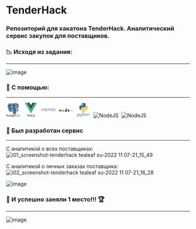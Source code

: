 # TenderHack
### Репозиторий для хакатона TenderHack. Аналитический сервис закупок для поставщиков.


### :chart_with_downwards_trend: Исходя из задания:
---
![image](https://user-images.githubusercontent.com/74527737/200319311-0594e8e4-49da-40eb-819f-149a8aa3ac85.png)


###  :mag_right: С помощью:
---

<div>

<img src="https://github.com/devicons/devicon/blob/master/icons/postgresql/postgresql-original-wordmark.svg" title="CSS3" alt="CSS" width="40" height="40"/>&nbsp;
<img src="https://github.com/devicons/devicon/blob/master/icons/vuejs/vuejs-original-wordmark.svg" title="CSS3" alt="CSS" width="40" height="40"/>&nbsp;
<img src="https://github.com/devicons/devicon/blob/master/icons/express/express-original-wordmark.svg" title="CSS3" alt="CSS" width="40" height="40"/>&nbsp;
<img src="https://github.com/devicons/devicon/blob/master/icons/nodejs/nodejs-original-wordmark.svg" title="NodeJS" alt="NodeJS" width="40" height="40"/>&nbsp;
<img src="https://github.com/devicons/devicon/blob/master/icons/python/python-original-wordmark.svg" title="NodeJS" alt="NodeJS" width="40" height="40"/>&nbsp;
<img src="https://www.apache.org/logos/res/echarts/echarts-1_highres.png" title="NodeJS" alt="NodeJS" width="150" height="40"/>&nbsp;
<img src="https://user-images.githubusercontent.com/74527737/200354695-66f134ff-a45e-41f0-bb32-8baf32099e22.png" title="NodeJS" alt="NodeJS" width="150" height="40"/>&nbsp;
</div>


### :gem: Был разработан сервис
---
С аналитикой о всех поставщиках:
![i01_screenshot-tenderhack tealeaf su-2022 11 07-21_15_49](https://user-images.githubusercontent.com/74527737/200349280-db641e6d-7b31-4e73-b6bb-dcb1fb18fce8.png)

С аналитикой о личных заказах поставщика:
![i02_screenshot-tenderhack tealeaf su-2022 11 07-21_16_28](https://user-images.githubusercontent.com/74527737/200349225-eaa5bc50-203f-4380-b839-b265936a404d.png)


![image](https://user-images.githubusercontent.com/74527737/200319964-f38232a4-0703-4118-a5f3-e13a1f8141c3.png)


### :tada: И успешно заняли 1 место!!! :trophy:
---

![image](https://user-images.githubusercontent.com/74527737/200344688-71f0de3a-da61-4f4f-9b4b-005993855d3e.png)
